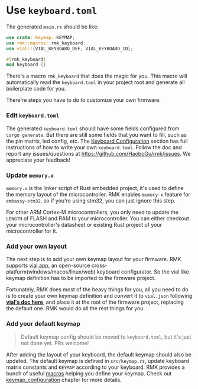 # Use `keyboard.toml`

The generated `main.rs` should be like:

```rust
use crate::keymap::KEYMAP;
use rmk::macros::rmk_keyboard;
use vial::{VIAL_KEYBOARD_DEF, VIAL_KEYBOARD_ID};

#[rmk_keyboard]
mod keyboard {}
```

There's a macro `rmk_keyboard` that does the magic for you. This macro will automatically read the `keyboard.toml` in your project root and generate all boilerplate code for you.

There're steps you have to do to customize your own firmware:

### Edit `keyboard.toml`

The generated `keyboard.toml` should have some fields configured from `cargo generate`. But there are still some fields that you want to fill, such as the pin matrix, led config, etc. The [Keyboard Configuration](keyboard_configuration.md) section has full instructions of how to write your own `keyboard.toml`. Follow the doc and report any issues/questions at <https://github.com/HaoboGu/rmk/issues>. We appreciate your feedback!

### Update `memory.x`

`memory.x` is the linker script of Rust embedded project, it's used to define the memory layout of the microcontroller. RMK enables `memory-x` feature for `embassy-stm32`, so if you're using stm32, you can just ignore this step.

For other ARM Cortex-M microcontrollers, you only need to update the `LENGTH` of FLASH and RAM to your microcontroller.
You can either checkout your microcontroller's datasheet or existing Rust project of your microcontroller for it.

### Add your own layout

The next step is to add your own keymap layout for your firmware. RMK supports [vial app](https://get.vial.today/), an
open-source cross-platform(windows/macos/linux/web) keyboard configurator. So the vial like keymap definition has to be
imported to the firmware project.

Fortunately, RMK does most of the heavy things for you, all you need to do is to create your own keymap definition and
convert it to `vial.json` following **[vial's doc here](https://get.vial.today/docs/porting-to-via.html)**, and place it
at the root of the firmware project, replacing the default one. RMK would do all the rest things for you.

### Add your default keymap

> Default keymap config should be moved to `keyboard.toml`, but it's just not done yet. PRs welcome!

After adding the layout of your keyboard, the default keymap should also be updated. The default keymap is defined
in `src/keymap.rs`, update keyboard matrix constants and `KEYMAP` according to your keyboard. RMK provides a bunch of
useful [macros](https://docs.rs/rmk/latest/rmk/#macros) helping you define your keymap. Check
out [keymap_configuration](../keymap.md) chapter for more details.